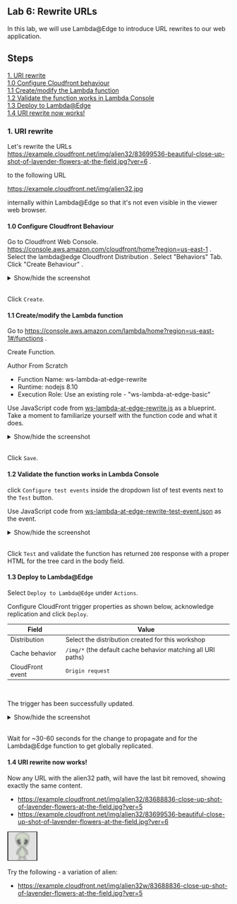 ## Lab 6: Rewrite URLs

In this lab, we will use Lambda@Edge to introduce URL rewrites to our web application.


## Steps

[1. URI rewrite](#1-uri-rewrite)  
[1.0 Configure Cloudfront behaviour](#10-cloudfront-behaviour)  
[1.1 Create/modify the Lambda function](#11-createmodify-the-lambda-function)  
[1.2 Validate the function works in Lambda Console](#12-validate-the-function-works-in-lambda-console)  
[1.3 Deploy to Lambda@Edge](#13-deploy-to-lambdaedge)  
[1.4 URI rewrite now works!](#14-uri-rewrite-now-works)  

### 1. URI rewrite

Let's rewrite the URLs
https://example.cloudfront.net/img/alien32/83699536-beautiful-close-up-shot-of-lavender-flowers-at-the-field.jpg?ver=6 .

to the following URL  

https://example.cloudfront.net/img/alien32.jpg

internally within Lambda@Edge so that it's not even visible in the viewer web browser.

#### 1.0 Configure Cloudfront Behaviour

Go to Cloudfront Web Console. https://console.aws.amazon.com/cloudfront/home?region=us-east-1 .
Select the lambda@edge Cloudfront Distribution .
Select "Behaviors" Tab. 
Click "Create Behaviour" .

<details><summary>Show/hide the screenshot</summary>

<kbd>![x](./img/1-00-create-behaviour.png)</kbd>
</details><br/>

Click `Create`.


#### 1.1 Create/modify the Lambda function

Go to https://console.aws.amazon.com/lambda/home?region=us-east-1#/functions .

Create Function.

Author From Scratch
* Function Name: ws-lambda-at-edge-rewrite
* Runtime: nodejs 8.10
* Execution Role: Use an existing role - "ws-lambda-at-edge-basic"

Use JavaScript code from [ws-lambda-at-edge-rewrite.js](./ws-lambda-at-edge-rewrite.js) as a blueprint. Take a moment to familiarize yourself with the function code and what it does.

<details><summary>Show/hide the screenshot</summary>
  
<kbd>![x](./img/1-01-rewrite-url.png)</kbd>
</details><br/>

Click `Save`.

#### 1.2 Validate the function works in Lambda Console

click `Configure test events` inside the dropdown list of test events next to the `Test` button.

Use JavaScript code from [ws-lambda-at-edge-rewrite-test-event.json](./ws-lambda-at-edge-rewrite-test-event.json) as the event.

<details><summary>Show/hide the screenshot</summary>
  
<kbd>![x](./img/1-02-test-event-1.png)</kbd>
</details><br/>


Click `Test` and validate the function has returned `200` response with a proper HTML for the tree card in the body field.

</details>

#### 1.3 Deploy to Lambda@Edge

Select `Deploy to Lambda@Edge` under `Actions`. 

Configure CloudFront trigger properties as shown below, acknowledge replication and click `Deploy`.

Field | Value
--- | ---
Distribution | Select the distribution created for this workshop
Cache behavior | `/img/*` (the default cache behavior matching all URI paths)
CloudFront event | `Origin request`

</details><br/>

The trigger has been successfully updated.

<details><summary>Show/hide the screenshot</summary>
  
<kbd>![x](./img/1-05-deploy-to-lambda-edge-success.png)</kbd>
</details><br/>

Wait for ~30-60 seconds for the change to propagate and for the Lambda@Edge function to get globally replicated.

#### 1.4 URI rewrite now works!

Now any URL with the alien32 path, will have the last bit removed,  showing exactly the same content.

* https://example.cloudfront.net/img/alien32/83688836-close-up-shot-of-lavender-flowers-at-the-field.jpg?ver=5
* https://example.cloudfront.net/img/alien32/83699536-beautiful-close-up-shot-of-lavender-flowers-at-the-field.jpg?ver=6

<kbd>![x](./img/1-06-alien32-uri.png)</kbd>

Try the following - a variation of alien:

* https://example.cloudfront.net/img/alien32w/83688836-close-up-shot-of-lavender-flowers-at-the-field.jpg?ver=5
